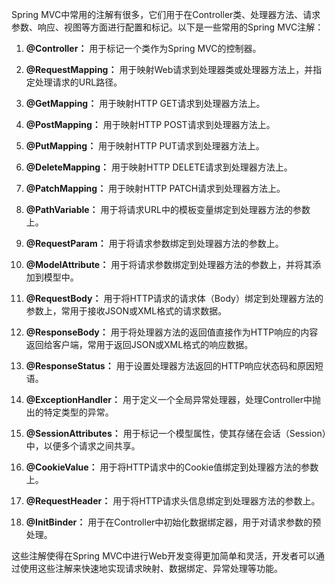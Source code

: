 Spring MVC中常用的注解有很多，它们用于在Controller类、处理器方法、请求参数、响应、视图等方面进行配置和标记。以下是一些常用的Spring MVC注解：

1. **@Controller：** 用于标记一个类作为Spring MVC的控制器。

2. **@RequestMapping：** 用于映射Web请求到处理器类或处理器方法上，并指定处理请求的URL路径。

3. **@GetMapping：** 用于映射HTTP GET请求到处理器方法上。

4. **@PostMapping：** 用于映射HTTP POST请求到处理器方法上。

5. **@PutMapping：** 用于映射HTTP PUT请求到处理器方法上。

6. **@DeleteMapping：** 用于映射HTTP DELETE请求到处理器方法上。

7. **@PatchMapping：** 用于映射HTTP PATCH请求到处理器方法上。

8. **@PathVariable：** 用于将请求URL中的模板变量绑定到处理器方法的参数上。

9. **@RequestParam：** 用于将请求参数绑定到处理器方法的参数上。

10. **@ModelAttribute：** 用于将请求参数绑定到处理器方法的参数上，并将其添加到模型中。

11. **@RequestBody：** 用于将HTTP请求的请求体（Body）绑定到处理器方法的参数上，常用于接收JSON或XML格式的请求数据。

12. **@ResponseBody：** 用于将处理器方法的返回值直接作为HTTP响应的内容返回给客户端，常用于返回JSON或XML格式的响应数据。

13. **@ResponseStatus：** 用于设置处理器方法返回的HTTP响应状态码和原因短语。

14. **@ExceptionHandler：** 用于定义一个全局异常处理器，处理Controller中抛出的特定类型的异常。

15. **@SessionAttributes：** 用于标记一个模型属性，使其存储在会话（Session）中，以便多个请求之间共享。

16. **@CookieValue：** 用于将HTTP请求中的Cookie值绑定到处理器方法的参数上。

17. **@RequestHeader：** 用于将HTTP请求头信息绑定到处理器方法的参数上。

18. **@InitBinder：** 用于在Controller中初始化数据绑定器，用于对请求参数的预处理。

这些注解使得在Spring MVC中进行Web开发变得更加简单和灵活，开发者可以通过使用这些注解来快速地实现请求映射、数据绑定、异常处理等功能。